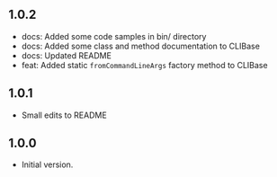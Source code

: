 ## 1.0.2
- docs: Added some code samples in bin/ directory
- docs: Added some class and method documentation to CLIBase
- docs: Updated README
- feat: Added static `fromCommandLineArgs` factory method to CLIBase
## 1.0.1
- Small edits to README
## 1.0.0
- Initial version.
